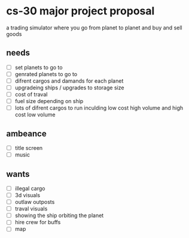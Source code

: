 # cs-30 major project proposal

a trading simulator where you go from planet to planet and buy and sell goods

## needs
- [ ] set planets to go to
- [ ] genrated planets to go to 
- [ ] difrent cargos and damands for each planet
- [ ] upgradeing ships / upgrades to storage size
- [ ] cost of traval 
- [ ] fuel size depending on ship
- [ ] lots of difrent cargos to run inculding low cost high volume and high cost low volume

## ambeance
- [ ] title screen
- [ ] music 

## wants
- [ ] illegal cargo
- [ ] 3d visuals 
- [ ] outlaw outposts
- [ ] traval visuals
- [ ] showing the ship orbiting the planet
- [ ] hire crew for buffs
- [ ] map